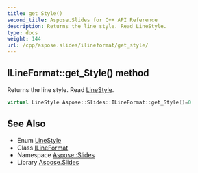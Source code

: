 ```yaml
---
title: get_Style()
second_title: Aspose.Slides for C++ API Reference
description: Returns the line style. Read LineStyle.
type: docs
weight: 144
url: /cpp/aspose.slides/ilineformat/get_style/
---
```

## ILineFormat::get_Style() method


Returns the line style. Read [LineStyle](../../linestyle/).

```cpp
virtual LineStyle Aspose::Slides::ILineFormat::get_Style()=0
```

## See Also

* Enum [LineStyle](../linestyle/)
* Class [ILineFormat](./)
* Namespace [Aspose::Slides](../)
* Library [Aspose.Slides](../../)